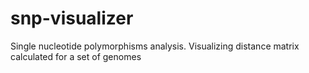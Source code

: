 # snp-visualizer
Single nucleotide polymorphisms analysis. Visualizing distance matrix calculated for a set of genomes
